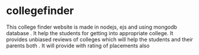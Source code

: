# collegefinder
This college finder website is made in nodejs, ejs and using mongodb database . It help the students for getting into appropriate college.
It provides unbiased reviews of colleges which will help the students and their parents both . 
It will provide with rating of placements also
